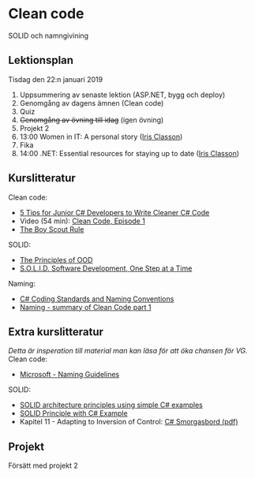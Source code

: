 # Clean code

SOLID och namngivining

## Lektionsplan
Tisdag den 22:n januari 2019
1. Uppsummering av senaste lektion (ASP.NET, bygg och deploy)
2. Genomgång av dagens ämnen (Clean code)
3. Quiz
4. ~~Genomgång av övning till idag~~ (igen övning)
5. Projekt 2
6. 13:00 Women in IT: A personal story ([Iris Classon](http://irisclasson.com/))
7. Fika
8. 14:00 .NET: Essential resources for staying up to date ([Iris Classon](https://twitter.com/irisclasson/))

## Kurslitteratur
Clean code:
* [5 Tips for Junior C# Developers to Write Cleaner C# Code](https://programmingwithmosh.com/csharp/5-tips-for-junior-c-developers-to-write-cleaner-c-code/)
* Video (54 min): [Clean Code, Episode 1](https://cleancoders.com/episode/clean-code-episode-1/show)
* [The Boy Scout Rule](https://medium.com/@biratkirat/step-8-the-boy-scout-rule-robert-c-martin-uncle-bob-9ac839778385)

SOLID:
* [The Principles of OOD](http://butunclebob.com/ArticleS.UncleBob.PrinciplesOfOod)
* [S.O.L.I.D. Software Development, One Step at a Time](http://www.codemag.com/article/1001061)

Naming:
* [C# Coding Standards and Naming Conventions](https://www.dofactory.com/reference/csharp-coding-standards)
* [Naming - summary of Clean Code part 1](https://hashnode.com/post/clean-code-summary-part-1-naming-ciymphs8x00002w53maa5d30d)

## Extra kurslitteratur
*Detta är insperation till material man kan läsa för att öka chansen för VG.*
Clean code:
* [Microsoft - Naming Guidelines](https://docs.microsoft.com/en-us/dotnet/standard/design-guidelines/naming-guidelines)

SOLID:
* [SOLID architecture principles using simple C# examples](https://www.codeproject.com/Articles/703634/SOLID-architecture-principles-using-simple-Csharp)
* [SOLID Principle with C# Example](https://www.codeproject.com/Tips/1033646/SOLID-Principle-with-Csharp-Example)
* Kapitel 11 - Adapting to Inversion of Control: [C# Smorgasbord (pdf)](https://cdn.filipekberg.se/fekberg-blog/csharp-smorgasbord-free/Filip_Ekberg-CSharp_Smorgasbord.pdf)

## Projekt
Försätt med projekt 2

